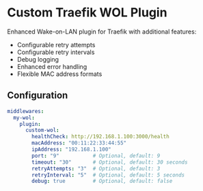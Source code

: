 # Custom Traefik WOL Plugin

Enhanced Wake-on-LAN plugin for Traefik with additional features:

- Configurable retry attempts
- Configurable retry intervals
- Debug logging
- Enhanced error handling
- Flexible MAC address formats

## Configuration

```yaml
middlewares:
  my-wol:
    plugin:
      custom-wol:
        healthCheck: http://192.168.1.100:3000/health
        macAddress: "00:11:22:33:44:55"
        ipAddress: "192.168.1.100"
        port: "9"           # Optional, default: 9
        timeout: "30"       # Optional, default: 30 seconds
        retryAttempts: "3"  # Optional, default: 3
        retryInterval: "5"  # Optional, default: 5 seconds
        debug: true         # Optional, default: false
```